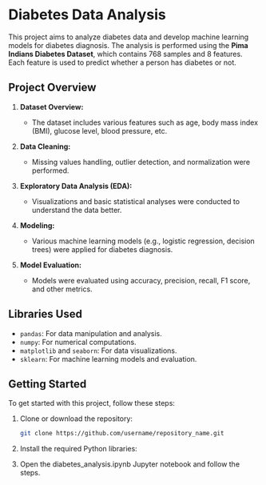 # Diabetes Data Analysis

This project aims to analyze diabetes data and develop machine learning models for diabetes diagnosis. The analysis is performed using the **Pima Indians Diabetes Dataset**, which contains 768 samples and 8 features. Each feature is used to predict whether a person has diabetes or not.

## Project Overview

1. **Dataset Overview:**
   - The dataset includes various features such as age, body mass index (BMI), glucose level, blood pressure, etc.

2. **Data Cleaning:**
   - Missing values handling, outlier detection, and normalization were performed.

3. **Exploratory Data Analysis (EDA):**
   - Visualizations and basic statistical analyses were conducted to understand the data better.

4. **Modeling:**
   - Various machine learning models (e.g., logistic regression, decision trees) were applied for diabetes diagnosis.

5. **Model Evaluation:**
   - Models were evaluated using accuracy, precision, recall, F1 score, and other metrics.

## Libraries Used

- `pandas`: For data manipulation and analysis.
- `numpy`: For numerical computations.
- `matplotlib` and `seaborn`: For data visualizations.
- `sklearn`: For machine learning models and evaluation.

## Getting Started

To get started with this project, follow these steps:

1. Clone or download the repository:

   ```bash
   git clone https://github.com/username/repository_name.git
   ```
2. Install the required Python libraries:

3. Open the diabetes_analysis.ipynb Jupyter notebook and follow the steps.
